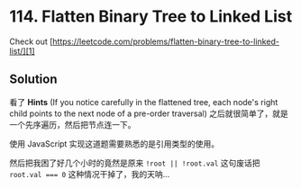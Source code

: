# 114. Flatten Binary Tree to Linked List

Check out [https://leetcode.com/problems/flatten-binary-tree-to-linked-list/][1]

## Solution

看了 **Hints** (If you notice carefully in the flattened tree, each node's right child points to the next node of a pre-order traversal) 之后就很简单了，就是一个先序遍历，然后把节点连一下。

使用 JavaScript 实现这道题需要熟悉的是引用类型的使用。

然后把我困了好几个小时的竟然是原来 `!root || !root.val` 这句废话把 `root.val === 0` 这种情况干掉了，我的天呐...

[1]:	https://leetcode.com/problems/flatten-binary-tree-to-linked-list/